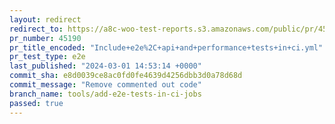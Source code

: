 ```yaml
---
layout: redirect
redirect_to: https://a8c-woo-test-reports.s3.amazonaws.com/public/pr/45190/e2e/index.html
pr_number: 45190
pr_title_encoded: "Include+e2e%2C+api+and+performance+tests+in+ci.yml"
pr_test_type: e2e
last_published: "2024-03-01 14:53:14 +0000"
commit_sha: e8d0039ce8ac0fd0fe4639d4256dbb3d0a78d68d
commit_message: "Remove commented out code"
branch_name: tools/add-e2e-tests-in-ci-jobs
passed: true
---
```

